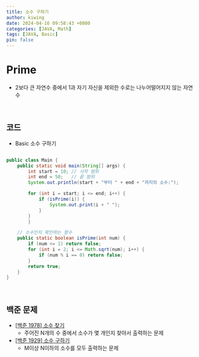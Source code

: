 ```yaml
---
title: 소수 구하기
author: kiwing
date: 2024-04-16 09:58:43 +0800
categories: [JAVA, Math]
tags: [JAVA, Basic]
pin: false
---
```


# Prime 

- 2보다 큰 자연수 중에서 1과 자기 자신을 제외한 수로는 나누어떨어지지 않는 자연수

<br>

## 코드

- Basic 소수 구하기

```java

public class Main {
    public static void main(String[] args) {
        int start = 10; // 시작 범위
        int end = 50;   // 끝 범위
        System.out.println(start + "부터 " + end + "까지의 소수:");

        for (int i = start; i <= end; i++) {
            if (isPrime(i)) {
                System.out.print(i + " ");
            }
        }
        }

    // 소수인지 확인하는 함수
    public static boolean isPrime(int num) {
        if (num <= 1) return false;
        for (int i = 2; i <= Math.sqrt(num); i++) {
            if (num % i == 0) return false;
        }
        return true;
    }
}

```

<br>

## 백준 문제

- [[백준 1978] 소수 찾기](https://www.acmicpc.net/problem/1978)
    - 주어진 N개의 수 중에서 소수가 몇 개인지 찾아서 출력하는 문제
- [[백준 1929] 소수 구하기](https://www.acmicpc.net/problem/1929)
    - M이상 N이하의 소수를 모두 출력하는 문제


[nodejs]: https://nodejs.org/
[starter]: https://github.com/cotes2020/chirpy-starter
[pages-workflow-src]: https://docs.github.com/en/pages/getting-started-with-github-pages/configuring-a-publishing-source-for-your-github-pages-site#publishing-with-a-custom-github-actions-workflow
[latest-tag]: https://github.com/cotes2020/jekyll-theme-chirpy/tags
